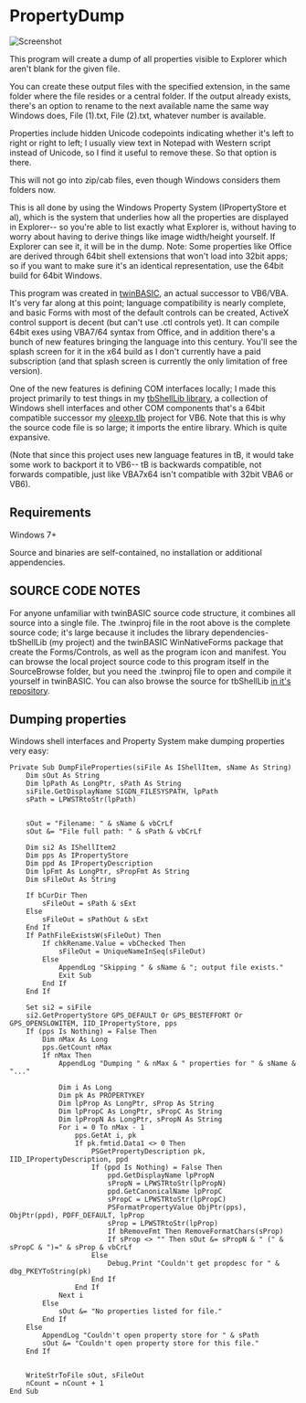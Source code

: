 # PropertyDump
![Screenshot](https://i.imgur.com/jYWgtYA.jpg)

This program will create a dump of all properties visible to Explorer which aren't blank for the given file.

You can create these output files with the specified extension, in the same folder where the file resides or a central folder. If the output already exists, there's an option to rename to the next available name the same way Windows does, File (1).txt, File (2).txt, whatever number is available.

Properties include hidden Unicode codepoints indicating whether it's left to right or right to left; I usually view text in Notepad with Western script instead of Unicode, so I find it useful to remove these. So that option is there.

This will not go into zip/cab files, even though Windows considers them folders now.

This is all done by using the Windows Property System (IPropertyStore et al), which is the system that underlies how all the properties are displayed in Explorer-- so you're able to list exactly what Explorer is, without having to worry about having to derive things like image width/height yourself. If Explorer can see it, it will be in the dump. Note: Some properties like Office are derived through 64bit shell extensions that won't load into 32bit apps; so if you want to make sure it's an identical representation, use the 64bit build for 64bit Windows.

This program was created in [twinBASIC](https://github.com/twinbasic/twinbasic), an actual successor to VB6/VBA. It's very far along at this point; language compatibility is nearly complete, and basic Forms with most of the default controls can be created, ActiveX control support is decent (but can't use .ctl controls yet). It can compile 64bit exes using VBA7/64 syntax from Office, and in addition there's a bunch of new features bringing the language into this century. You'll see the splash screen for it in the x64 build as I don't currently have a paid subscription (and that splash screen is currently the only limitation of free version). 

One of the new features is defining COM interfaces locally; I made this project primarily to test things in my [tbShellLib library](https://github.com/fafalone/tbShellLib), a collection of Windows shell interfaces and other COM components that's a 64bit compatible successor my [oleexp.tlb](https://www.vbforums.com/showthread.php?786079-VB6-Modern-Shell-Interface-Type-Library-oleexp-tlb) project for VB6. Note that this is why the source code file is so large; it imports the entire library. Which is quite expansive.

(Note that since this project uses new language features in tB, it would take some work to backport it to VB6-- tB is backwards compatible, not forwards compatible, just like VBA7x64 isn't compatible with 32bit VBA6 or VB6). 

## Requirements
Windows 7+

Source and binaries are self-contained, no installation or additional appendencies.

## SOURCE CODE NOTES

For anyone unfamiliar with twinBASIC source code structure, it combines all source into a single file. The .twinproj file in the root above is the complete source code; it's large because it includes the library dependencies- tbShellLib (my project) and the twinBASIC WinNativeForms package that create the Forms/Controls, as well as the program icon and manifest. You can browse the local project source code to this program itself in the SourceBrowse folder, but you need the .twinproj file to open and compile it yourself in twinBASIC. You can also browse the source for tbShellLib [in it's repository](https://github.com/fafalone/tbShellLib).

## Dumping properties

Windows shell interfaces and Property System make dumping properties very easy:

```
Private Sub DumpFileProperties(siFile As IShellItem, sName As String)
    Dim sOut As String
    Dim lpPath As LongPtr, sPath As String
    siFile.GetDisplayName SIGDN_FILESYSPATH, lpPath
    sPath = LPWSTRtoStr(lpPath)

    
    sOut = "Filename: " & sName & vbCrLf
    sOut &= "File full path: " & sPath & vbCrLf

    Dim si2 As IShellItem2
    Dim pps As IPropertyStore
    Dim ppd As IPropertyDescription
    Dim lpFmt As LongPtr, sPropFmt As String
    Dim sFileOut As String
    
    If bCurDir Then
        sFileOut = sPath & sExt
    Else
        sFileOut = sPathOut & sExt
    End If
    If PathFileExistsW(sFileOut) Then
        If chkRename.Value = vbChecked Then
            sFileOut = UniqueNameInSeq(sFileOut)
        Else
            AppendLog "Skipping " & sName & "; output file exists."
            Exit Sub
        End If
    End If
    
    Set si2 = siFile
    si2.GetPropertyStore GPS_DEFAULT Or GPS_BESTEFFORT Or GPS_OPENSLOWITEM, IID_IPropertyStore, pps
    If (pps Is Nothing) = False Then
        Dim nMax As Long
        pps.GetCount nMax
        If nMax Then
        	AppendLog "Dumping " & nMax & " properties for " & sName & "..."
                
            Dim i As Long
            Dim pk As PROPERTYKEY
            Dim lpProp As LongPtr, sProp As String
            Dim lpPropC As LongPtr, sPropC As String
            Dim lpPropN As LongPtr, sPropN As String
            For i = 0 To nMax - 1
                pps.GetAt i, pk
                If pk.fmtid.Data1 <> 0 Then
                    PSGetPropertyDescription pk, IID_IPropertyDescription, ppd
                    If (ppd Is Nothing) = False Then
                        ppd.GetDisplayName lpPropN
                        sPropN = LPWSTRtoStr(lpPropN)
                        ppd.GetCanonicalName lpPropC
                        sPropC = LPWSTRtoStr(lpPropC)
                        PSFormatPropertyValue ObjPtr(pps), ObjPtr(ppd), PDFF_DEFAULT, lpProp
                        sProp = LPWSTRtoStr(lpProp)
                        If bRemoveFmt Then RemoveFormatChars(sProp)
                        If sProp <> "" Then sOut &= sPropN & " (" & sPropC & ")=" & sProp & vbCrLf
                    Else
                        Debug.Print "Couldn't get propdesc for " & dbg_PKEYToString(pk)
                    End If
                End If
            Next i
        Else
            sOut &= "No properties listed for file."
        End If
    Else
        AppendLog "Couldn't open property store for " & sPath
        sOut &= "Couldn't open property store for this file."
    End If
    

    WriteStrToFile sOut, sFileOut
    nCount = nCount + 1
End Sub
```
